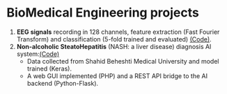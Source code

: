 #  BioMedical Engineering projects


1. **EEG signals** recording in 128 channels, feature extraction (Fast Fourier Transform) and classification (5-fold trained and evaluated) [(Code)](https://github.com/ahmadianme/projects/tree/main/bio-medical/eeg-signals).
2. **Non-alcoholic SteatoHepatitis** (NASH: a liver disease) diagnosis AI system:[(Code)](https://github.com/ahmadianme/projects/tree/main/bio-medical/nash-diagnosis)
    * Data collected from Shahid Beheshti Medical University and model trained (Keras).
    * A web GUI implemented (PHP) and a REST API bridge to the AI backend (Python-Flask).




